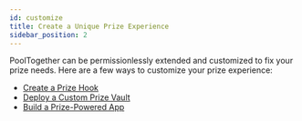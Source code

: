 ```yaml
---
id: customize
title: Create a Unique Prize Experience
sidebar_position: 2
---
```


PoolTogether can be permissionlessly extended and customized to fix your prize needs. Here are a few ways to customize your prize experience:

* [Create a Prize Hook](./prize-hooks)
* [Deploy a Custom Prize Vault](./custom-prize-vault)
* [Build a Prize-Powered App](./build-an-app)
